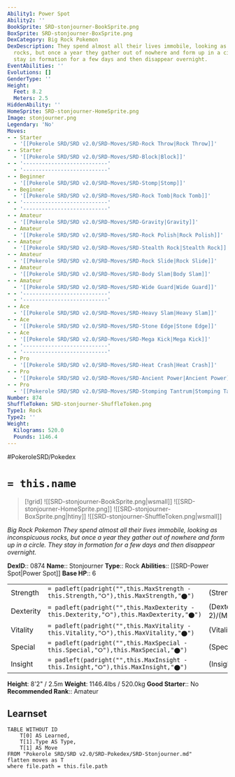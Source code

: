 ```yaml
---
Ability1: Power Spot
Ability2: ''
BookSprite: SRD-stonjourner-BookSprite.png
BoxSprite: SRD-stonjourner-BoxSprite.png
DexCategory: Big Rock Pokemon
DexDescription: They spend almost all their lives immobile, looking as inconspicuous
  rocks, but once a year they gather out of nowhere and form up in a circle. They
  stay in formation for a few days and then disappear overnight.
EventAbilities: ''
Evolutions: []
GenderType: ''
Height:
  Feet: 8.2
  Meters: 2.5
HiddenAbility: ''
HomeSprite: SRD-stonjourner-HomeSprite.png
Image: stonjourner.png
Legendary: 'No'
Moves:
- - Starter
  - '[[Pokerole SRD/SRD v2.0/SRD-Moves/SRD-Rock Throw|Rock Throw]]'
- - Starter
  - '[[Pokerole SRD/SRD v2.0/SRD-Moves/SRD-Block|Block]]'
- - '---------------------------'
  - '---------------------------'
- - Beginner
  - '[[Pokerole SRD/SRD v2.0/SRD-Moves/SRD-Stomp|Stomp]]'
- - Beginner
  - '[[Pokerole SRD/SRD v2.0/SRD-Moves/SRD-Rock Tomb|Rock Tomb]]'
- - '---------------------------'
  - '---------------------------'
- - Amateur
  - '[[Pokerole SRD/SRD v2.0/SRD-Moves/SRD-Gravity|Gravity]]'
- - Amateur
  - '[[Pokerole SRD/SRD v2.0/SRD-Moves/SRD-Rock Polish|Rock Polish]]'
- - Amateur
  - '[[Pokerole SRD/SRD v2.0/SRD-Moves/SRD-Stealth Rock|Stealth Rock]]'
- - Amateur
  - '[[Pokerole SRD/SRD v2.0/SRD-Moves/SRD-Rock Slide|Rock Slide]]'
- - Amateur
  - '[[Pokerole SRD/SRD v2.0/SRD-Moves/SRD-Body Slam|Body Slam]]'
- - Amateur
  - '[[Pokerole SRD/SRD v2.0/SRD-Moves/SRD-Wide Guard|Wide Guard]]'
- - '---------------------------'
  - '---------------------------'
- - Ace
  - '[[Pokerole SRD/SRD v2.0/SRD-Moves/SRD-Heavy Slam|Heavy Slam]]'
- - Ace
  - '[[Pokerole SRD/SRD v2.0/SRD-Moves/SRD-Stone Edge|Stone Edge]]'
- - Ace
  - '[[Pokerole SRD/SRD v2.0/SRD-Moves/SRD-Mega Kick|Mega Kick]]'
- - '---------------------------'
  - '---------------------------'
- - Pro
  - '[[Pokerole SRD/SRD v2.0/SRD-Moves/SRD-Heat Crash|Heat Crash]]'
- - Pro
  - '[[Pokerole SRD/SRD v2.0/SRD-Moves/SRD-Ancient Power|Ancient Power]]'
- - Pro
  - '[[Pokerole SRD/SRD v2.0/SRD-Moves/SRD-Stomping Tantrum|Stomping Tantrum]]'
Number: 874
ShuffleToken: SRD-stonjourner-ShuffleToken.png
Type1: Rock
Type2: ''
Weight:
  Kilograms: 520.0
  Pounds: 1146.4
---
```


#PokeroleSRD/Pokedex

# `= this.name`

> [!grid]
> ![[SRD-stonjourner-BookSprite.png|wsmall]]
> ![[SRD-stonjourner-HomeSprite.png]]
> ![[SRD-stonjourner-BoxSprite.png|htiny]]
> ![[SRD-stonjourner-ShuffleToken.png|wsmall]]


*Big Rock Pokemon*
*They spend almost all their lives immobile, looking as inconspicuous rocks, but once a year they gather out of nowhere and form up in a circle. They stay in formation for a few days and then disappear overnight.*

**DexID**:: 0874
**Name**:: Stonjourner
**Type**:: Rock
**Abilities**:: [[SRD-Power Spot|Power Spot]]
**Base HP**:: 6

|           |                                                                                        |                                          |
| --------- | -------------------------------------------------------------------------------------- | ---------------------------------------- |
| Strength  | `= padleft(padright("",this.MaxStrength - this.Strength,"⭘"),this.MaxStrength,"⬤")`    | (Strength::3)/(MaxStrength::7)   |
| Dexterity | `= padleft(padright("",this.MaxDexterity - this.Dexterity,"⭘"),this.MaxDexterity,"⬤")` | (Dexterity:: 2)/(MaxDexterity::5) |
| Vitality  | `= padleft(padright("",this.MaxVitality - this.Vitality,"⭘"),this.MaxVitality,"⬤")`    | (Vitality::3)/(MaxVitality::7)   |
| Special   | `= padleft(padright("",this.MaxSpecial - this.Special,"⭘"),this.MaxSpecial,"⬤")`       | (Special::1)/(MaxSpecial::3)     |
| Insight   | `= padleft(padright("",this.MaxInsight - this.Insight,"⭘"),this.MaxInsight,"⬤")`       | (Insight::1)/(MaxInsight::3)     |

**Height**: 8'2" / 2.5m
**Weight**: 1146.4lbs / 520.0kg
**Good Starter**:: No
**Recommended Rank**:: Amateur

## Learnset

```dataview
TABLE WITHOUT ID
    T[0] AS Learned,
    T[1].Type AS Type,
    T[1] AS Move
FROM "Pokerole SRD/SRD v2.0/SRD-Pokedex/SRD-Stonjourner.md"
flatten moves as T
where file.path = this.file.path
```
